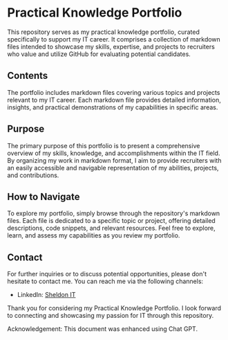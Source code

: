 # Practical Knowledge Portfolio

This repository serves as my practical knowledge portfolio, curated specifically to support my IT career. It comprises a collection of markdown files intended to showcase my skills, expertise, and projects to recruiters who value and utilize GitHub for evaluating potential candidates.

## Contents

The portfolio includes markdown files covering various topics and projects relevant to my IT career. Each markdown file provides detailed information, insights, and practical demonstrations of my capabilities in specific areas.

## Purpose

The primary purpose of this portfolio is to present a comprehensive overview of my skills, knowledge, and accomplishments within the IT field. By organizing my work in markdown format, I aim to provide recruiters with an easily accessible and navigable representation of my abilities, projects, and contributions.

## How to Navigate

To explore my portfolio, simply browse through the repository's markdown files. Each file is dedicated to a specific topic or project, offering detailed descriptions, code snippets, and relevant resources. Feel free to explore, learn, and assess my capabilities as you review my portfolio.

## Contact

For further inquiries or to discuss potential opportunities, please don't hesitate to contact me. You can reach me via the following channels:

- LinkedIn: [Sheldon IT]([linkedin.com/in/sheldon-reed-9751a5203](https://www.linkedin.com/in/sheldon-reed-9751a5203?lipi=urn%3Ali%3Apage%3Ad_flagship3_profile_view_base_contact_details%3BYeZsP8zCREalwWIn1UCzEQ%3D%3D))

Thank you for considering my Practical Knowledge Portfolio. I look forward to connecting and showcasing my passion for IT through this repository.

Acknowledgement: This document was enhanced using Chat GPT.
